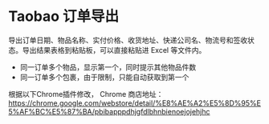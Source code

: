 # Taobao 订单导出
导出订单日期、物品名称、实付价格、收货地址、快递公司名、物流号和签收状态。导出结果表格到粘贴板，可以直接粘贴进 Excel 等文件内。
- 同一订单多个物品，显示第一个，同时提示其他物品件数
- 同一订单多个包裹，由于限制，只能自动获取到第一个

根据以下Chrome插件修改，
Chrome 商店地址：
https://chrome.google.com/webstore/detail/%E8%AE%A2%E5%8D%95%E5%AF%BC%E5%87%BA/pbibapppdhjgfdlbhnbienoejojehjhc

